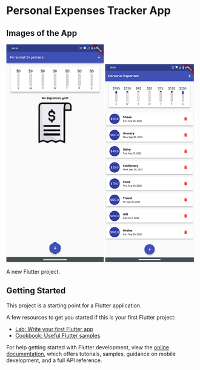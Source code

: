 # Personal Expenses Tracker App

## Images of the App

![Without Expenditure Records](assets/images/Screenshot_20221001-062640.png "Initial state without transaction records")    ![With Expenditure Records](assets/images/Screenshot_20221001-062625.png "App state with transaction records")

A new Flutter project.

## Getting Started

This project is a starting point for a Flutter application.

A few resources to get you started if this is your first Flutter project:

- [Lab: Write your first Flutter app](https://docs.flutter.dev/get-started/codelab)
- [Cookbook: Useful Flutter samples](https://docs.flutter.dev/cookbook)

For help getting started with Flutter development, view the
[online documentation](https://docs.flutter.dev/), which offers tutorials,
samples, guidance on mobile development, and a full API reference.
